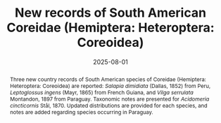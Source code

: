 ---
title: 'New records of South American Coreidae (Hemiptera: Heteroptera: Coreoidea)'
date: '2025-08-01'
doi: 'https://doi.org/10.64338/im.1137.ha5or'
journal: Insecta Mundi
issue: '1137'
pagination: '1-5'
zoobank: 'urn:lsid:zoobank.org:pub:11F1A428-386F-4FED-B1C4-C5E048E08F7F'
authors: 
  - first_name: 'John M.'
    last_name: 'Leavengood'
    suffix: 'Jr.'
    affiliation: 'United States Department of Agriculture, APHIS, PPQ 9325 Bay Plaza Blvd, Suite 206, Tampa, FL 33619, USA'
    email: 'John.M.Leavengood@usda.gov'
    orcid: 'https://orcid.org/0000-0003-3223-455X'

  - first_name: 'Jiri'
    last_name: 'Hodecek'
    affiliation: 'Swiss Human Institute of Forensic Taphonomy University Centre of Legal Medicine CH-1000, Lausanne, Switzerland'
    email: 'jiri.hodecek@chuv.ch'

download: 'https://drive.google.com/file/d/1okql-h6XY9RnZpIe1_ri2Ga6ESBVfn99'

revised: ''

supplementary: ''

keywords: 
  - Leaf-footed bug
  - squash bug
  - <i>Acidomeria</i>
  - Neotropical
  - Paraguay

categories:
  - Hemiptera
  - Heteroptera
  - Coreoidea

references:
  - authors: Brailovsky H.
    year: 1983
    title: 'El género <i>Acidomeria </i>Stal, con descripción de una nueva especie (Hemíptera – Heteroptera – Coreidae – Coreini). Folia Entomológica Mexicana 56'
    pages: 3–20
    doi: 
    url: 
    access: 

  - authors: Brailovsky H.
    year: 1988
    title: 'Dos nuevas especies del género <i>Sethenira </i>Spinola y nuevos arreglos nomenclatoriales dentro de <i>Acidomeria </i>Stål (Hemiptera-Heteroptera-Coreidae-Coreini). Anales del Instituto de Biología de la Universidad Nacional Autónoma de México, Serie Zoología 58(1)'
    pages: 179–198
    doi: 
    url: 
    access: 

  - authors: Brailovsky H.
    year: 1992
    title: 'El género <i>Salapia </i>con descripción de cuatro especies nuevas (Hemiptera-Heteroptera-Coreidae-Acanthocephalinae). Anales del Instituto de Biología. Serie Zoología 63(1)'
    pages: 47–59
    doi: 
    url: 
    access: 

  - authors: Brailovsky H.
    year: 2014
    title: 'Illustrated key for identification of the species included in the genus <i>Leptoglossus </i>(Hemiptera: Heteroptera: Coreidae: Coreinae: Anisoscelini), and descriptions of five new species and new synonyms. Zootaxa 3794(1)'
    pages: 143–178
    doi: https://doi.org/10.11646/zootaxa.3794.1.7
    url: 
    access: 

  - authors: Brailovsky H, Barrera E.
    year: 2023a
    title: 'Illustrated key to the species in the genus <i>Laminiceps </i>Costa, 1863 (Hemiptera: Heteroptera: Coreidae: Acanthocephalini), with descriptions of twelve new species. Zootaxa 5352(2)'
    pages: 177–202
    doi: https://doi.org/10.11646/zootaxa.5352.2.2
    url: 
    access: 

  - authors: Brailovsky H, Barrera E.
    year: 2023b
    title: 'Illustrated key to the species in the genus <i>Salapia </i>Stål, 1865 (Heteroptera: Coreidae: Acanthocephalini), with descriptions of three new species. Zootaxa 5230(5)'
    pages: 577–586
    doi: https://doi.org/10.11646/zootaxa.5230.5.5
    url: 
    access: 

  - authors: CoreoideaSF Team.
    year: 2025
    title: 'Coreoidea Species File Online. Version 5.0/5.0.'
    pages: 
    doi: 
    url: http://Coreoidea.SpeciesFile.org
    access: (Last accessed 1 May 2025.)

  - authors: Coscarón MDC, Pall JLM.
    year: 2015
    title: 'The tribe Anisoscelini (Hemiptera: Heteroptera, Coreidae) in Argentina. Zootaxa 4033(3)'
    pages: 411–426
    doi: https://doi.org/10.11646/zootaxa.4033.3.6
    url: 
    access: 

  - authors: Costa WDS, Barcellos A.
    year: 2017
    title: 'Contributions to the taxonomy of <i>Vilga </i>Stål (Hemiptera, Coreidae, Pseudophloeinae) with the description of a new species from southern Brazil. Zootaxa 4353(1)'
    pages: 174–186
    doi: https://doi.org/10.11646/zootaxa.4353.1.11
    url: 
    access: 

  - authors: Dolling WR.
    year: 1977
    title: 'A revision of the neotropical genus <i>Vilga </i>Stål (Hemiptera: Coreidae). Systematic Entomology 2'
    pages: 27–44
    doi: https://doi.org/10.1111/j.1365-3113.1977.tb00355.x
    url: 
    access: 

  - authors: Froeschner RC.
    year: 1981
    title: 'Heteroptera or true bugs of Ecuador: a partial catalogue. Smithsonian Contributions to Zoology 322'
    pages: 1–147
    doi: 
    url: 
    access: 

  - authors: Gámez J, Acconcia R.
    year: 2023
    title: 'Nuevos registros de Coreidae (Hemiptera: Heteroptera) para Venezuela. Revista Nicaragüense de Entomología 307'
    pages: 1–27
    doi: 
    url: 
    access: 

  - authors: Garcete-Barrett BR.
    year: 2016
    title: 'Catálogo ilustrado de la colección de chinches de la familia Coreidae (Insecta: Hemiptera: Heteroptera) del Museo Nacional de Historia Natural del Paraguay. Boletín del Museo Nacional de Historia Natural del Paraguay 20(2)'
    pages: 109–147
    doi: 
    url: 
    access: 

  - authors: Leavengood JM Jr.
    year: 2020
    title: 'Forty new country records for New World Coreidae (Acanthocerini, Chariesterini, Hypselonotini, Nematopodini, Spartocerini, Merocorini) and Alydidae (Micrelytrini). Proceedings of the Entomological Society of Washington 122(2)'
    pages: 326–334
    doi: https://doi.org/10.4289/0013-8797.122.2.326
    url: 
    access: 

  - authors: Leavengood JM Jr, Brailovsky H, Barrera E.
    year: 2024
    title: 'Studies in the New World tribe Anisoscelini (including Leptoscelini) (Heteroptera: Coreidae: Coreinae): updated distributions, nomenclatural changes, and keys to the genera of the tribe and the species of <i>Anisoscelis </i>Latreille and <i>Bitta </i>Osuna. Zootaxa 5415(2)'
    pages: 241–268
    doi: https://doi.org/10.11646/zootaxa.5415.2.2
    url: 
    access: 

  - authors: Olivera L, Melo MC, Dellapé PM.
    year: 2017
    title: 'First records of leaf-footed bugs (Heteroptera: Coreoidea: Coreidae) from Argentina. Revista de la Sociedad Entomológica Argentina 76(1–2)'
    pages: 68–70
    doi: https://doi.org/10.25085/rsea.761212
    url: 
    access: 

  - authors: Olivo VI, Coscarón MC.
    year: 2009
    title: 'Additional records of Heteroptera (Hemiptera) from Argentina. Zootaxa 2311'
    pages: 38–48
    doi: 
    url: 
    access: 

  - authors: Packauskas R.
    year: 2010
    title: 'Catalog of the Coreidae, or leaf-footed bugs of the New World. Fort Hays Studies, Fourth Series 5'
    pages: 1–270
    doi: 
    url: 
    access: 

  - authors: Serna-Muñoz S, Wolff M.
    year: 2024
    title: 'Leaf-footed bugs (Hemiptera: Heteroptera: Coreidae) of Colombia: Annotated checklist, distribution, and description of a new species. Zootaxa 5459(1)'
    pages: 1–95
    doi: https://doi.org/10.11646/zootaxa.5459.1.1
    url: 
    access: 


abstract: 'Three new country records of South American species of Coreidae (Hemiptera: Heteroptera: Coreoidea) are reported: <i>Salapia dimidiata </i>(Dallas, 1852) from Peru, <i>Leptoglossus ingens </i>(Mayr, 1865) from French Guiana, and <i>Vilga serrulata </i>Montandon, 1897 from Paraguay. Taxonomic notes are presented for <i>Acidomeria cincticornis </i>Stål, 1870. Updated distributions are provided for each species, and notes are added regarding species occurring in Paraguay.'

---